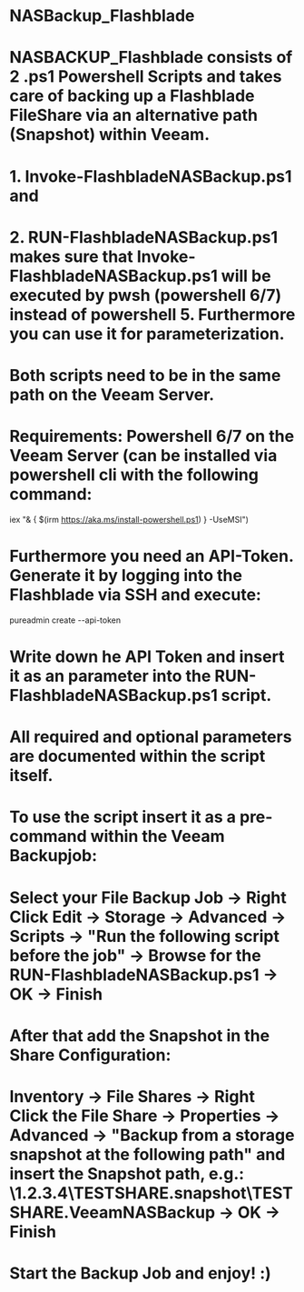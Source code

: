 # NASBackup_Flashblade

# NASBACKUP_Flashblade consists of 2 .ps1 Powershell Scripts and takes care of backing up a Flashblade FileShare via an alternative path (Snapshot) within Veeam.
# 1. Invoke-FlashbladeNASBackup.ps1 and
# 2. RUN-FlashbladeNASBackup.ps1 makes sure that Invoke-FlashbladeNASBackup.ps1 will be executed by pwsh (powershell 6/7) instead of powershell 5. Furthermore you can use it for parameterization. 

# Both scripts need to be in the same path on the Veeam Server.

# Requirements: Powershell 6/7 on the Veeam Server (can be installed via powershell cli with the following command: 

iex "& { $(irm https://aka.ms/install-powershell.ps1) } -UseMSI")

# Furthermore you need an API-Token. Generate it by logging into the Flashblade via SSH and execute:

pureadmin create --api-token

# Write down he API Token and insert it as an parameter into the RUN-FlashbladeNASBackup.ps1 script.

# All required and optional parameters are documented within the script itself.

# To use the script insert it as a pre-command within the Veeam Backupjob:

# Select your File Backup Job -> Right Click Edit -> Storage -> Advanced -> Scripts -> "Run the following script before the job" -> Browse for the RUN-FlashbladeNASBackup.ps1 -> OK -> Finish

# After that add the Snapshot in the Share Configuration:

# Inventory -> File Shares -> Right Click the File Share -> Properties -> Advanced -> "Backup from a storage snapshot at the following path" and insert the Snapshot path, e.g.: \\1.2.3.4\TESTSHARE\.snapshot\TESTSHARE.VeeamNASBackup -> OK -> Finish

# Start the Backup Job and enjoy! :)